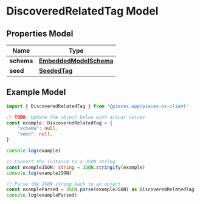
# DiscoveredRelatedTag Model


## Properties Model

Name | Type
------------ | -------------
**schema** | [**EmbeddedModelSchema**](EmbeddedModelSchema)
**seed** | [**SeededTag**](SeededTag)

## Example Model

```typescript
import { DiscoveredRelatedTag } from '@pieces.app/pieces-os-client'

// TODO: Update the object below with actual values
const example: DiscoveredRelatedTag = {
    "schema": null,
    "seed": null,
}

console.log(example)

// Convert the instance to a JSON string
const exampleJSON: string = JSON.stringify(example)
console.log(exampleJSON)

// Parse the JSON string back to an object
const exampleParsed = JSON.parse(exampleJSON) as DiscoveredRelatedTag
console.log(exampleParsed)
```


